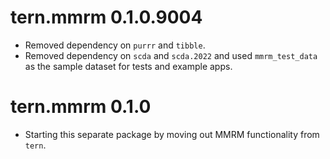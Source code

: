 # tern.mmrm 0.1.0.9004

* Removed dependency on `purrr` and `tibble`.
* Removed dependency on `scda` and `scda.2022` and used `mmrm_test_data` as the sample dataset for tests and example apps.

# tern.mmrm 0.1.0

* Starting this separate package by moving out MMRM functionality from `tern`.
